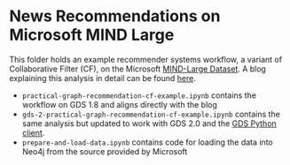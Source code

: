 # News Recommendations on Microsoft MIND Large
This folder holds an example recommender systems workflow, a variant of Collaborative Filter (CF), on the Microsoft [MIND-Large Dataset](https://msnews.github.io/). A blog explaining this analysis in detail can be found [here](https://towardsdatascience.com/exploring-practical-recommendation-engines-in-neo4j-ff09fe767782).

- `practical-graph-recommendation-cf-example.ipynb` contains the workflow on GDS 1.8 and aligns directly with the blog
- `gds-2-practical-graph-recommendation-cf-example.ipynb` contains the same analysis but updated to work with GDS 2.0 and the [GDS Python client](https://pypi.org/project/graphdatascience/).
- `prepare-and-load-data.ipynb` contains code for loading the data into Neo4j from the source provided by Microsoft